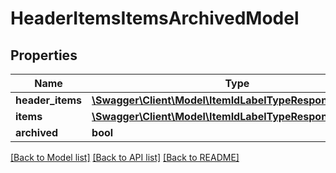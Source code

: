 # HeaderItemsItemsArchivedModel

## Properties
Name | Type | Description | Notes
------------ | ------------- | ------------- | -------------
**header_items** | [**\Swagger\Client\Model\ItemIdLabelTypeResponsesModel[]**](ItemIdLabelTypeResponsesModel.md) |  | [optional] 
**items** | [**\Swagger\Client\Model\ItemIdLabelTypeResponsesModel[]**](ItemIdLabelTypeResponsesModel.md) |  | [optional] 
**archived** | **bool** |  | [optional] 

[[Back to Model list]](../README.md#documentation-for-models) [[Back to API list]](../README.md#documentation-for-api-endpoints) [[Back to README]](../README.md)


